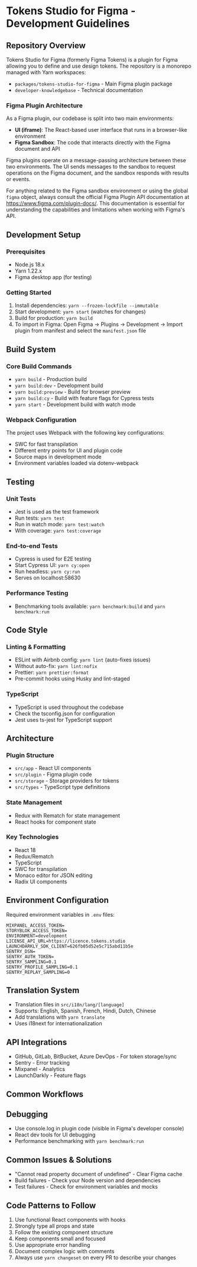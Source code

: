 # Tokens Studio for Figma - Development Guidelines

## Repository Overview

Tokens Studio for Figma (formerly Figma Tokens) is a plugin for Figma allowing you to define and use design tokens. The repository is a monorepo managed with Yarn workspaces:

- `packages/tokens-studio-for-figma` - Main Figma plugin package
- `developer-knowledgebase` - Technical documentation

### Figma Plugin Architecture

As a Figma plugin, our codebase is split into two main environments:
- **UI (iframe)**: The React-based user interface that runs in a browser-like environment
- **Figma Sandbox**: The code that interacts directly with the Figma document and API

Figma plugins operate on a message-passing architecture between these two environments. The UI sends messages to the sandbox to request operations on the Figma document, and the sandbox responds with results or events.

For anything related to the Figma sandbox environment or using the global `figma` object, always consult the official Figma Plugin API documentation at https://www.figma.com/plugin-docs/. This documentation is essential for understanding the capabilities and limitations when working with Figma's API.

## Development Setup

### Prerequisites

- Node.js 18.x
- Yarn 1.22.x
- Figma desktop app (for testing)

### Getting Started

1. Install dependencies: `yarn --frozen-lockfile --immutable`
2. Start development: `yarn start` (watches for changes)
3. Build for production: `yarn build`
4. To import in Figma: Open Figma → Plugins → Development → Import plugin from manifest and select the `manifest.json` file

## Build System

### Core Build Commands

- `yarn build` - Production build
- `yarn build:dev` - Development build
- `yarn build:preview` - Build for browser preview
- `yarn build:cy` - Build with feature flags for Cypress tests
- `yarn start` - Development build with watch mode

### Webpack Configuration

The project uses Webpack with the following key configurations:
- SWC for fast transpilation
- Different entry points for UI and plugin code
- Source maps in development mode
- Environment variables loaded via dotenv-webpack

## Testing

### Unit Tests

- Jest is used as the test framework
- Run tests: `yarn test`
- Run in watch mode: `yarn test:watch`
- With coverage: `yarn test:coverage`

### End-to-end Tests

- Cypress is used for E2E testing
- Start Cypress UI: `yarn cy:open`
- Run headless: `yarn cy:run`
- Serves on localhost:58630

### Performance Testing

- Benchmarking tools available: `yarn benchmark:build` and `yarn benchmark:run`

## Code Style

### Linting & Formatting

- ESLint with Airbnb config: `yarn lint` (auto-fixes issues)
- Without auto-fix: `yarn lint:nofix`
- Prettier: `yarn prettier:format`
- Pre-commit hooks using Husky and lint-staged

### TypeScript

- TypeScript is used throughout the codebase
- Check the tsconfig.json for configuration
- Jest uses ts-jest for TypeScript support

## Architecture

### Plugin Structure

- `src/app` - React UI components
- `src/plugin` - Figma plugin code
- `src/storage` - Storage providers for tokens
- `src/types` - TypeScript type definitions

### State Management

- Redux with Rematch for state management
- React hooks for component state

### Key Technologies

- React 18
- Redux/Rematch
- TypeScript
- SWC for transpilation
- Monaco editor for JSON editing
- Radix UI components

## Environment Configuration

Required environment variables in `.env` files:

```
MIXPANEL_ACCESS_TOKEN=
STORYBLOK_ACCESS_TOKEN=
ENVIRONMENT=development
LICENSE_API_URL=https://licence.tokens.studio
LAUNCHDARKLY_SDK_CLIENT=626fb05d52e5c715abd11b5e
SENTRY_DSN=
SENTRY_AUTH_TOKEN=
SENTRY_SAMPLING=0.1
SENTRY_PROFILE_SAMPLING=0.1
SENTRY_REPLAY_SAMPLING=0
```

## Translation System

- Translation files in `src/i18n/lang/[language]`
- Supports: English, Spanish, French, Hindi, Dutch, Chinese
- Add translations with `yarn translate`
- Uses i18next for internationalization

## API Integrations

- GitHub, GitLab, BitBucket, Azure DevOps - For token storage/sync
- Sentry - Error tracking
- Mixpanel - Analytics
- LaunchDarkly - Feature flags

## Common Workflows

## Debugging

- Use console.log in plugin code (visible in Figma's developer console)
- React dev tools for UI debugging
- Performance benchmarking with `yarn benchmark:run`

## Common Issues & Solutions

- "Cannot read property document of undefined" - Clear Figma cache
- Build failures - Check your Node version and dependencies
- Test failures - Check for environment variables and mocks

## Code Patterns to Follow

1. Use functional React components with hooks
2. Strongly type all props and state
3. Follow the existing component structure
4. Keep components small and focused
5. Use appropriate error handling
6. Document complex logic with comments
7. Always use `yarn changeset` on every PR to describe your changes